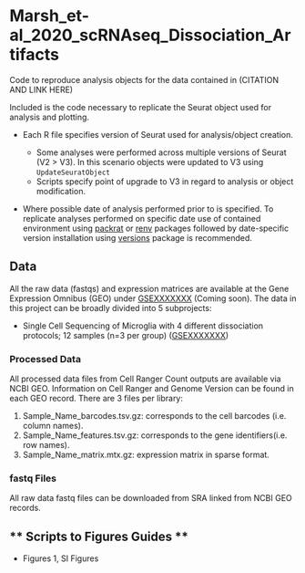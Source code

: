 # Marsh_et-al_2020_scRNAseq_Dissociation_Artifacts
Code to reproduce analysis objects for the data contained in (CITATION AND LINK HERE)

Included is the code necessary to replicate the Seurat object used for analysis and plotting.
- Each R file specifies version of Seurat used for analysis/object creation.
    - Some analyses were performed across multiple versions of Seurat (V2 > V3).  In this scenario objects were updated to V3 using `UpdateSeuratObject`
    - Scripts specify point of upgrade to V3 in regard to analysis or object modification.

- Where possible date of analysis performed prior to is specified.  To replicate analyses performed on specific date use of contained environment using [packrat](https://cran.r-project.org/web/packages/packrat/index.html) or [renv](https://cran.r-project.org/web/packages/renv/index.html) packages followed by date-specific version installation using [versions](https://cran.r-project.org/web/packages/versions/index.html) package is recommended.

## Data
All the raw data (fastqs) and expression matrices are available at the Gene Expression Omnibus (GEO) under [GSEXXXXXXX](GSEXXXXXXX) (Coming soon). The data in this project can be broadly divided into 5 subprojects:
- Single Cell Sequencing of Microglia with 4 different dissociation protocols; 12 samples (n=3 per group) ([GSEXXXXXXX](GSEXXXXXXX))

### Processed Data
All processed data files from Cell Ranger Count outputs are available via NCBI GEO.  Information on Cell Ranger and Genome Version can be found in each GEO record.
There are 3 files per library:
  1. Sample_Name_barcodes.tsv.gz: corresponds to the cell barcodes (i.e. column names).
  2. Sample_Name_features.tsv.gz: corresponds to the gene identifiers(i.e. row names).
  3. Sample_Name_matrix.mtx.gz: expression matrix in sparse format.

### fastq Files
All raw data fastq files can be downloaded from SRA linked from NCBI GEO records.

## ** Scripts to Figures Guides **
- Figures 1, SI Figures
